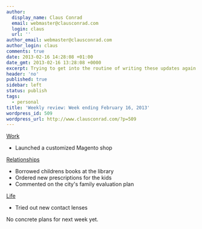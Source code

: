 ```yaml
---
author:
  display_name: Claus Conrad
  email: webmaster@clausconrad.com
  login: claus
  url: ''
author_email: webmaster@clausconrad.com
author_login: claus
comments: true
date: 2013-02-16 14:28:08 +01:00
date_gmt: 2013-02-16 13:28:08 +0000
excerpt: Trying to get into the routine of writing these updates again...
header: 'no'
published: true
sidebar: left
status: publish
tags:
  - personal
title: 'Weekly review: Week ending February 16, 2013'
wordpress_id: 509
wordpress_url: http://www.clausconrad.com/?p=509
---
```

<span style="text-decoration: underline;">Work</span>

*   Launched a customized Magento shop

<span style="text-decoration: underline;">Relationships</span>

*   Borrowed childrens books at the library
*   Ordered new prescriptions for the kids
*   Commented on the city's family evaluation plan

<span style="text-decoration: underline;">Life</span>

*   Tried out new contact lenses

No concrete plans for next week yet.
